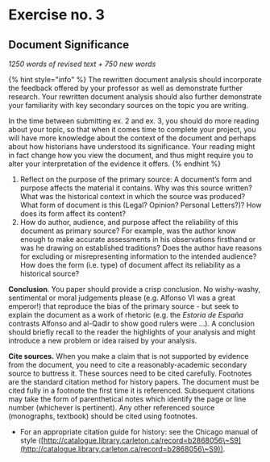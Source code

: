 # Exercise no. 3

## Document Significance

_1250 words of revised text + 750 new words_

{% hint style="info" %}
The rewritten document analysis should incorporate the feedback offered by your  professor as well as demonstrate further research. Your rewritten document analysis should also further demonstrate your familiarity with key secondary sources on the topic you are writing.&#x20;

In the time between submitting ex. 2 and ex. 3, you should do more reading about your topic, so that when it comes time to complete your project, you will have more knowledge about the context of the document and perhaps about how historians have understood its significance. Your reading might in fact change how you view the document, and thus might require you to alter your interpretation of the evidence it offers.
{% endhint %}

1. Reflect on the purpose of the primary source: A document’s form and purpose affects the material it contains. Why was this source written? What was the historical context in which the source was produced? What form of document is this (Legal? Opinion? Personal Letters?)? How does its form affect its content?
2. How do author, audience, and purpose affect the reliability of this document as primary source? For example, was the author know enough to make accurate assessments in his observations firsthand or was he drawing on established traditions? Does the author have reasons for excluding or misrepresenting information to the intended audience? How does the form (i.e. type) of document affect its reliability as a historical source?&#x20;



**Conclusion**. You paper should provide a crisp conclusion. No wishy-washy, sentimental or moral judgements please (e.g. Alfonso VI was a great emperor!) that reproduce the bias of the primary source - but seek to explain the document as a work of rhetoric (e.g. the _Estoria de España_ contrasts Alfonso and al-Qadir to show good rulers were ...). A conclusion should briefly recall to the reader the highlights of your analysis and might introduce a new problem or idea raised by your analysis.

**Cite sources.** When you make a claim that is not supported by evidence from the document, you need to cite a reasonably-academic secondary source to buttress it. These sources need to be cited carefully. Footnotes are the standard citation method for history papers. The document must be cited fully in a footnote the first time it is referenced. Subsequent citations may take the form of parenthetical notes which identify the page or line number (whichever is pertinent). Any other referenced source (monographs, textbook) should be cited using footnotes.

* For an appropriate citation guide for history: see the Chicago manual of style ([http://catalogue.library.carleton.ca/record=b2868056\~S9](http://catalogue.library.carleton.ca/record=b2868056\~S9)).

